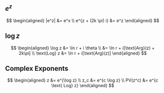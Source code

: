 ## $e^z$

$$
\begin{aligned}
|e^z| &= e^x \\
e^{z + (2k \pi) i} &= e^z
\end{aligned}
$$

## $\log z$

$$
\begin{aligned}
\log z
&= \ln r + i \theta \\
&= \ln r + i[\text{Arg}(z) + 2k\pi] \\
\text{Log} z
&= \ln r + i[\text{Arg}(z)]
\end{aligned}
$$

## Complex Exponents

$$
\begin{aligned}
z &= e^{\log z} \\
z_c &= e^{c \log z} \\
PV(z^c) &= e^{c \text{ Log} z}
\end{aligned}
$$

